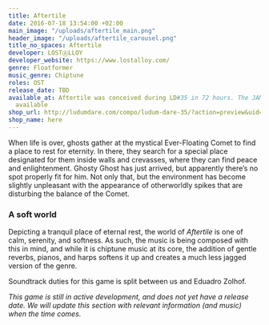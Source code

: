 ```yaml
---
title: Aftertile
date: 2016-07-18 13:54:00 +02:00
main_image: "/uploads/aftertile_main.png"
header_image: "/uploads/aftertile_carousel.png"
title_no_spaces: Aftertile
developer: LOSTⒶLLOY
developer_website: https://www.lostalloy.com/
genre: Floatformer
music_genre: Chiptune
roles: OST
release_date: TBD
available_at: Aftertile was conceived during LD#35 in 72 hours. The JAM version is
  available
shop_url: http://ludumdare.com/compo/ludum-dare-35/?action=preview&uid=87699
shop_name: here
---
```


When life is over, ghosts gather at the mystical Ever-Floating Comet to find a place to rest for eternity. In there, they search for a special place designated for them inside walls and crevasses, where they can find peace and enlightenment. Ghosty Ghost has just arrived, but apparently there’s no spot properly fit for him. Not only that, but the environment has become slightly unpleasant with the appearance of otherworldly spikes that are disturbing the balance of the Comet.

### A soft world
Depicting a tranquil place of eternal rest, the world of *Aftertile* is one of calm, serenity, and softness. As such, the music is being composed with this in mind, and while it is chiptune music at its core, the addition of gentle reverbs, pianos, and harps softens it up and creates a much less jagged version of the genre.

Soundtrack duties for this game is split between us and Eduadro Zolhof.

*This game is still in active development, and does not yet have a release date. We will update this section with relevant information (and music) when the time comes.*

